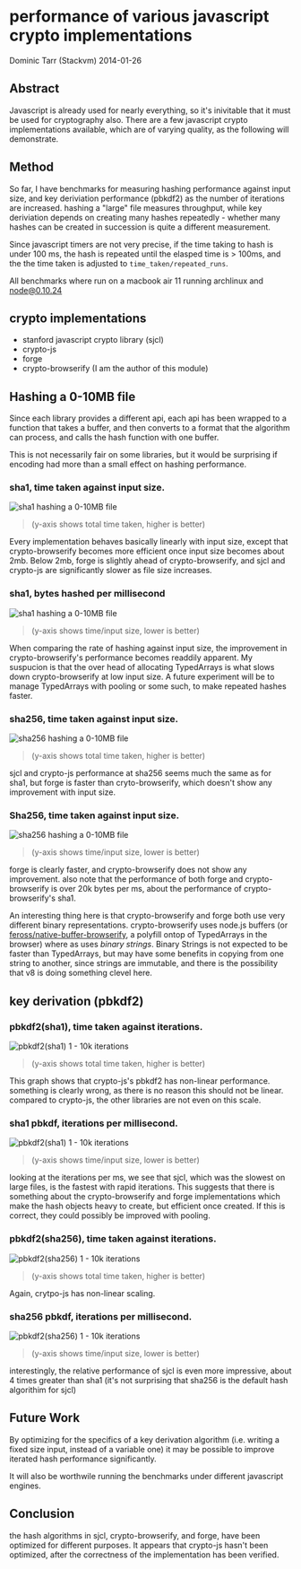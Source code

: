 # performance of various javascript crypto implementations

Dominic Tarr (Stackvm) 2014-01-26

## Abstract

Javascript is already used for nearly everything, so it's inivitable that it must be used for cryptography also.
There are a few javascript crypto implementations available, which are of varying quality, as the following will demonstrate.


## Method

So far, I have benchmarks for measuring hashing performance against input size,
and key deriviation performance (pbkdf2) as the number of iterations are increased.
hashing a "large" file measures throughput, while key deriviation depends on creating many hashes
repeatedly - whether many hashes can be created in succession is quite a different measurement.

Since javascript timers are not very precise, if the time taking to hash is under 100 ms,
the hash is repeated until the elasped time is > 100ms, and the the time taken is adjusted
to `time_taken/repeated_runs`.

All benchmarks where run on a macbook air 11 running archlinux and node@0.10.24

## crypto implementations

* stanford javascript crypto library (sjcl)
* crypto-js
* forge
* crypto-browserify (I am the author of this module)

## Hashing a 0-10MB file

Since each library provides a different api, each api has been wrapped to a function
that takes a buffer, and then converts to a format that the algorithm can process,
and calls the hash function with one buffer.

This is not necessarily fair on some libraries,
but it would be surprising if encoding had more
than a small effect on hashing performance.

### sha1, time taken against input size.

![sha1 hashing a 0-10MB file](./graphs/hash-sha1.png)

>(y-axis shows total time taken, higher is better)

Every implementation behaves basically linearly with input size,
except that crypto-browserify becomes more efficient once input size
becomes about 2mb. Below 2mb, forge is slightly ahead of crypto-browserify,
and sjcl and crypto-js are significantly slower as file size increases.

### sha1, bytes hashed per millisecond

![sha1 hashing a 0-10MB file](./graphs/hash-ops-sha1.png)

>(y-axis shows time/input size, lower is better)

When comparing the rate of hashing against input size, the improvement in crypto-browserify's
performance becomes readdily apparent. My suspucion is that the over head of allocating
TypedArrays is what slows down crypto-browserify at low input size.
A future experiment will be to manage TypedArrays with pooling or some such,
to make repeated hashes faster.

### sha256, time taken against input size.

![sha256 hashing a 0-10MB file](./graphs/hash-sha256.png)

>(y-axis shows total time taken, higher is better)

sjcl and crypto-js performance at sha256 seems much the same as for sha1,
but forge is faster than cryto-browserify, which doesn't show any improvement with input size.

### Sha256, time taken against input size.

![sha256 hashing a 0-10MB file](./graphs/hash-ops-sha256.png)

>(y-axis shows time/input size, lower is better)

forge is clearly faster, and crypto-browserify does not show any improvement.
also note that the performance of both forge and crypto-browserify is over 20k bytes per ms,
about the performance of crypto-browserify's sha1.

An interesting thing here is that crypto-browserify and forge both use very different
binary representations. crypto-browserify uses node.js buffers
(or  [feross/native-buffer-browserify](https://github.com/feross/native-buffer-browserify),
a polyfill ontop of TypedArrays in the browser) where as uses _binary strings_.
Binary Strings is not expected to be faster than TypedArrays, but may have some benefits
in copying from one string to another, since strings are immutable, and there is
the possibility that v8 is doing something clevel here.

## key derivation (pbkdf2)

### pbkdf2(sha1), time taken against iterations.

![pbkdf2(sha1) 1 - 10k iterations](./graphs/hash-sha1.png)

>(y-axis shows total time taken, higher is better)

This graph shows that crypto-js's pbkdf2 has non-linear performance.
something is clearly wrong, as there is no reason this should not be linear.
compared to crypto-js, the other libraries are not even on this scale.

### sha1 pbkdf, iterations per millisecond.

![pbkdf2(sha1) 1 - 10k iterations](./graphs/hash-ops-sha1.png)

>(y-axis shows time/input size, lower is better)

looking at the iterations per ms, we see that sjcl, which was the slowest on large files,
is the fastest with rapid iterations. This suggests that there is something about the
crypto-browserify and forge implementations which make the hash objects heavy to create,
but efficient once created. If this is correct, they could possibly be improved with pooling.

### pbkdf2(sha256), time taken against iterations.

![pbkdf2(sha256) 1 - 10k iterations](./graph/hash-sha256.png)

>(y-axis shows total time taken, higher is better)

Again, crytpo-js has non-linear scaling.

### sha256 pbkdf, iterations per millisecond.

![pbkdf2(sha256) 1 - 10k iterations](./graph/hash-ops-sha256.png)

>(y-axis shows time/input size, lower is better)

interestingly, the relative performance of sjcl is even more impressive,
about 4 times greater than sha1 (it's not surprising that sha256 is the default
hash algorithim for sjcl)

## Future Work

By optimizing for the specifics of a key derivation algorithm
(i.e. writing a fixed size input, instead of a variable one)
it may be possible to improve iterated hash performance significantly.

It will also be worthwile running the benchmarks under different javascript engines.

## Conclusion

the hash algorithms in sjcl, crypto-browserify, and forge, have been optimized for different purposes.
It appears that crypto-js hasn't been optimized, after the correctness of the implementation has been verified.


